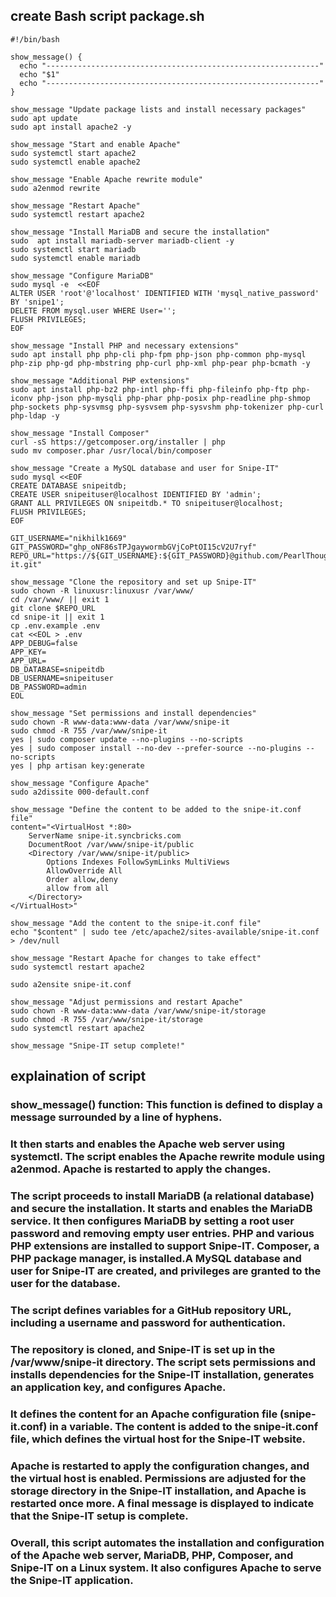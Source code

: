 ## create Bash script package.sh

```
#!/bin/bash

show_message() {
  echo "-------------------------------------------------------------"
  echo "$1"
  echo "-------------------------------------------------------------"
}

show_message "Update package lists and install necessary packages"
sudo apt update
sudo apt install apache2 -y

show_message "Start and enable Apache"
sudo systemctl start apache2
sudo systemctl enable apache2

show_message "Enable Apache rewrite module"
sudo a2enmod rewrite

show_message "Restart Apache"
sudo systemctl restart apache2

show_message "Install MariaDB and secure the installation"
sudo  apt install mariadb-server mariadb-client -y
sudo systemctl start mariadb
sudo systemctl enable mariadb

show_message "Configure MariaDB"
sudo mysql -e  <<EOF
ALTER USER 'root'@'localhost' IDENTIFIED WITH 'mysql_native_password' BY 'snipe1';
DELETE FROM mysql.user WHERE User='';
FLUSH PRIVILEGES;
EOF

show_message "Install PHP and necessary extensions"
sudo apt install php php-cli php-fpm php-json php-common php-mysql php-zip php-gd php-mbstring php-curl php-xml php-pear php-bcmath -y

show_message "Additional PHP extensions"
sudo apt install php-bz2 php-intl php-ffi php-fileinfo php-ftp php-iconv php-json php-mysqli php-phar php-posix php-readline php-shmop php-sockets php-sysvmsg php-sysvsem php-sysvshm php-tokenizer php-curl php-ldap -y

show_message "Install Composer"
curl -sS https://getcomposer.org/installer | php
sudo mv composer.phar /usr/local/bin/composer

show_message "Create a MySQL database and user for Snipe-IT"
sudo mysql <<EOF
CREATE DATABASE snipeitdb;
CREATE USER snipeituser@localhost IDENTIFIED BY 'admin';
GRANT ALL PRIVILEGES ON snipeitdb.* TO snipeituser@localhost;
FLUSH PRIVILEGES;
EOF

GIT_USERNAME="nikhilk1669"
GIT_PASSWORD="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"
REPO_URL="https://${GIT_USERNAME}:${GIT_PASSWORD}@github.com/PearlThoughtsInternship/snipe-it.git"

show_message "Clone the repository and set up Snipe-IT"
sudo chown -R linuxusr:linuxusr /var/www/
cd /var/www/ || exit 1
git clone $REPO_URL
cd snipe-it || exit 1
cp .env.example .env
cat <<EOL > .env
APP_DEBUG=false
APP_KEY=
APP_URL=
DB_DATABASE=snipeitdb
DB_USERNAME=snipeituser
DB_PASSWORD=admin
EOL

show_message "Set permissions and install dependencies"
sudo chown -R www-data:www-data /var/www/snipe-it
sudo chmod -R 755 /var/www/snipe-it
yes | sudo composer update --no-plugins --no-scripts
yes | sudo composer install --no-dev --prefer-source --no-plugins --no-scripts
yes | php artisan key:generate

show_message "Configure Apache"
sudo a2dissite 000-default.conf

show_message "Define the content to be added to the snipe-it.conf file"
content="<VirtualHost *:80>
    ServerName snipe-it.syncbricks.com
    DocumentRoot /var/www/snipe-it/public
    <Directory /var/www/snipe-it/public>
        Options Indexes FollowSymLinks MultiViews
        AllowOverride All
        Order allow,deny
        allow from all
    </Directory>
</VirtualHost>"

show_message "Add the content to the snipe-it.conf file"
echo "$content" | sudo tee /etc/apache2/sites-available/snipe-it.conf > /dev/null

show_message "Restart Apache for changes to take effect"
sudo systemctl restart apache2

sudo a2ensite snipe-it.conf

show_message "Adjust permissions and restart Apache"
sudo chown -R www-data:www-data /var/www/snipe-it/storage
sudo chmod -R 755 /var/www/snipe-it/storage
sudo systemctl restart apache2

show_message "Snipe-IT setup complete!"
```
## explaination of script

### show_message() function: This function is defined to display a message surrounded by a line of hyphens.
### It then starts and enables the Apache web server using systemctl. The script enables the Apache rewrite module using a2enmod. Apache is restarted to apply the changes.
### The script proceeds to install MariaDB (a relational database) and secure the installation. It starts and enables the MariaDB service. It then configures MariaDB by setting a root user password and removing empty user entries. PHP and various PHP extensions are installed to support Snipe-IT. Composer, a PHP package manager, is installed.A MySQL database and user for Snipe-IT are created, and privileges are granted to the user for the database.
### The script defines variables for a GitHub repository URL, including a username and password for authentication.

### The repository is cloned, and Snipe-IT is set up in the /var/www/snipe-it directory. The script sets permissions and installs dependencies for the Snipe-IT installation, generates an application key, and configures Apache.

### It defines the content for an Apache configuration file (snipe-it.conf) in a variable. The content is added to the snipe-it.conf file, which defines the virtual host for the Snipe-IT website.
### Apache is restarted to apply the configuration changes, and the virtual host is enabled. Permissions are adjusted for the storage directory in the Snipe-IT installation, and Apache is restarted once more. A final message is displayed to indicate that the Snipe-IT setup is complete.
### Overall, this script automates the installation and configuration of the Apache web server, MariaDB, PHP, Composer, and Snipe-IT on a Linux system. It also configures Apache to serve the Snipe-IT application. 

```
